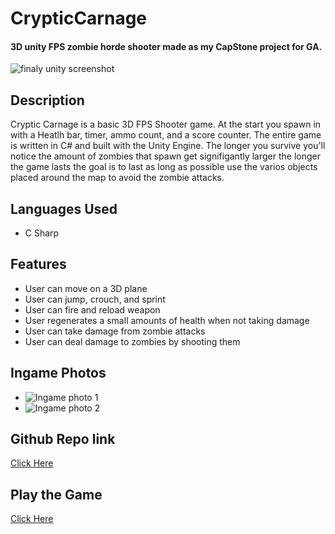 # CrypticCarnage 

#### 3D unity FPS zombie horde shooter made as my CapStone project for GA. 
<img src = "/Users/Johnny/Cryptic-Carnage/Screenshot 2024-03-04 at 7.06.06 PM.png" alt = "finaly unity screenshot">


## Description 
Cryptic Carnage is a basic 3D FPS Shooter game. At the start you spawn in with a Heatlh bar, timer, ammo count, and a score counter. The entire game is written in C# and built with the Unity Engine.
The longer you survive you'll notice the amount of zombies that spawn get signifigantly larger the longer the game lasts the goal is to last as long as possible use the varios objects placed around the map to avoid the zombie attacks. 

## <a name ="languagesIused"></a>Languages Used 
* C Sharp 


## Features 
* User can move on a 3D plane 
* User can jump, crouch, and sprint
* User can fire and reload weapon 
* User regenerates a small amounts of health when not taking damage 
* User can take damage from zombie attacks 
* User can deal damage to zombies by shooting them 

## Ingame Photos 
* <img src ="/Users/Johnny/Cryptic-Carnage/Screenshot 2024-03-04 at 7.18.25 PM.png" alt= "Ingame photo 1 ">
* <img src ="/Users/Johnny/Cryptic-Carnage/Screenshot 2024-03-04 at 7.11.51 PM.png" alt= "Ingame photo 2">
## Github Repo link 
<a href="https://github.com/Johnny3140/Cryptic-Carnage">Click Here</a>

## Play the Game 
<a href="https://simmer.io/@Johnathan_Lopez/cryptic-carnage">Click Here</a>


